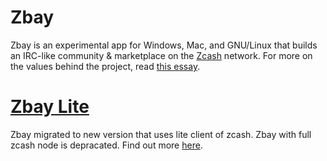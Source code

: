 # Zbay

  

Zbay is an experimental app for Windows, Mac, and GNU/Linux that builds an IRC-like community & marketplace on the [Zcash](https://z.cash) network. For more on the values behind the project, read [this essay](https://zbay.app/#why).

# [Zbay Lite](https://github.com/ZbayApp/ZbayLite)
Zbay migrated to new version that uses lite client of zcash. Zbay with full zcash node is depracated. Find out more [here](https://github.com/ZbayApp/ZbayLite).


